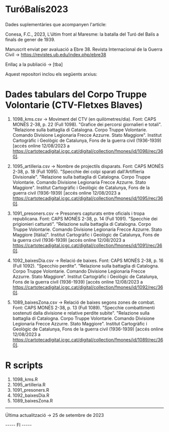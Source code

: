 ###
# TuróBalís2023
###

Dades suplementàries que acompanyen l'article:

Conesa, F.C., 2023, L’últim front al Maresme: la batalla del Turó del Balís a finals de gener de 1939. 

Manuscrit enviat per avaluació a Ebre 38. Revista Internacional de la Guerra Civil -> https://revistes.ub.edu/index.php/ebre38

Enllaç a la publiació -> [tba] 

Aquest repositori inclou els següents arxius: 

# Dades tabulars del Corpo Truppe Volontarie (CTV-Fletxes Blaves) 

1. 1098_kms.csv -> Moviment del CTV (en quilòmetres/dia).
Font: CAPS MONÉS 2-38, p. 22 (Full 1098).
"Grafice dei percorsi giornalieri e totali".
"Relazione sulla battaglia di Catalogna. Corpo Truppe Volontarie. Comando Divisione Legionaria Frecce Azzurre. Stato Maggiore".
Institut Cartogràfic i Geològic de Catalunya, Fons de la guerra civil (1936-1939) 
[accés online 12/08/2023 a https://cartotecadigital.icgc.cat/digital/collection/fmones/id/1098/rec/360].
  
2. 1095_artilleria.csv -> Nombre de projectils disparats.
Font: CAPS MONÉS 2-38, p. 18 (Full 1095).
"Specchie dei colpi sparati dall'Artiflieria Divisionale".
"Relazione sulla battaglia di Catalogna. Corpo Truppe Volontarie. Comando Divisione Legionaria Frecce Azzurre. Stato Maggiore".
Institut Cartogràfic i Geològic de Catalunya, Fons de la guerra civil (1936-1939) 
[accés online 12/08/2023 a https://cartotecadigital.icgc.cat/digital/collection/fmones/id/1095/rec/360].

3. 1091_presoners.csv -> Presoners capturats entre oficials i tropa republicana.
Font: CAPS MONÉS 2-38, p. 14 (Full 1091).
"Specchie dei prigionieri catturati".
"Relazione sulla battaglia di Catalogna. Corpo Truppe Volontarie. Comando Divisione Legionaria Frecce Azzurre. Stato Maggiore [Itàlia]".
Institut Cartogràfic i Geològic de Catalunya, Fons de la guerra civil (1936-1939) 
[accés online 12/08/2023 a https://cartotecadigital.icgc.cat/digital/collection/fmones/id/1091/rec/360].

4. 1092_baixesDia.csv -> Relació de baixes.
Font: CAPS MONÉS 2-38, p. 16 (Full 1092).
"Specchio perdite".
"Relazione sulla battaglia di Catalogna. Corpo Truppe Volontarie. Comando Divisione Legionaria Frecce Azzurre. Stato Maggiore".
Institut Cartogràfic i Geològic de Catalunya, Fons de la guerra civil (1936-1939) 
[accés online 12/08/2023 a https://cartotecadigital.icgc.cat/digital/collection/fmones/id/1092/rec/360].

5. 1089_baixesZona.csv -> Relació de baixes segons zones de combat.
Font: CAPS MONÉS 2-38, p. 13 (Full 1089).
"Specchie combattimenti sostenuti dalla divisione e relative perdite subite".
"Relazione sulla battaglia di Catalogna. Corpo Truppe Volontarie. Comando Divisione Legionaria Frecce Azzurre. Stato Maggiore".
Institut Cartogràfic i Geològic de Catalunya, Fons de la guerra civil (1936-1939) 
[accés online 12/08/2023 a https://cartotecadigital.icgc.cat/digital/collection/fmones/id/1089/rec/360].


# R scripts

1. 1098_kms.R 
2. 1095_artilleria.R 
3. 1091_presoners.R 
4. 1092_baixesDia.R
5. 1089_baixesZona.R

-----
Última actualització -> 25 de setembre de 2023


----- FI -----
